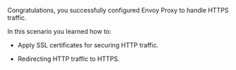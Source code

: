 Congratulations, you successfully configured Envoy Proxy to handle HTTPS traffic.

In this scenario you learned how to:

* Apply SSL certificates for securing HTTP traffic.

* Redirecting HTTP traffic to HTTPS.